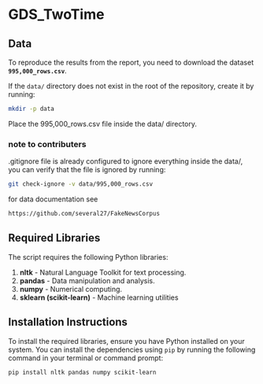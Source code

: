 # GDS_TwoTime

## Data

To reproduce the results from the report, you need to download the dataset **`995,000_rows.csv`**.

If the `data/` directory does not exist in the root of the repository, create it by running:

```sh
mkdir -p data
```
Place the 995,000_rows.csv file inside the data/ directory.

### note to contributers
.gitignore file is already configured to ignore everything inside the data/, you can verify that the file is ignored by running:
```sh
git check-ignore -v data/995,000_rows.csv
```
for data documentation see
```sh
https://github.com/several27/FakeNewsCorpus
```

## Required Libraries
The script requires the following Python libraries:

1. **nltk** - Natural Language Toolkit for text processing.
2. **pandas** - Data manipulation and analysis.
3. **numpy** - Numerical computing.
4. **sklearn (scikit-learn)** - Machine learning utilities

## Installation Instructions
To install the required libraries, ensure you have Python installed on your system. You can install the dependencies using `pip` by running the following command in your terminal or command prompt:

```bash
pip install nltk pandas numpy scikit-learn
```



